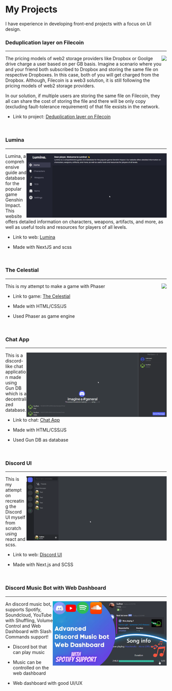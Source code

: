 # My Projects
I have experience in developing front-end projects with a focus on UI design.

<h3>Deduplication layer on Filecoin</h3>
<hr/>
<img align="right" height = "200px" src="https://devfolio.co/_next/image?url=https%3A%2F%2Fassets.devfolio.co%2Fhackathons%2F477fc44df3b94017b8b4bef44fca3cd7%2Fprojects%2F713db28d1408486d9d7e3eb3624d3fa4%2Fdedba661-379e-4cd5-b4dd-5ef2e70a4fb3.jpeg&w=1440&q=75">

The pricing models of web2 storage providers like Dropbox or Goolge drive charge a user based on per GB basis. Imagine a scenario where you and your friend both subscribed to Dropbox and storing the same file on respective Dropboxes. In this case, both of you will get charged from the Dropbox. Although, Filecoin is a web3 solution, it is still following the pricing models of web2 storage providers.

In our solution, if multiple users are storing the same file on Filecoin, they all can share the cost of storing the file and there will be only copy (excluding fault-tolerance requirement) of that file exsists in the network.

- Link to project: [Deduplication layer on Filecoin](https://devfolio.co/projects/deduplication-layer-on-filecoin-4bb1)

<br/>
<h3>Lumina</h3>
<hr/>
<img align="right" height = "200px" src="https://github.com/SudhanPlayz/Projects/raw/master/assets/lumina.png">
Lumina, a comprehensive guide and database for the popular game Genshin Impact. This website offers detailed information on characters, weapons, artifacts, and more, as well as useful tools and resources for players of all levels.

- Link to web: [Lumina](https://lumina-roan.vercel.app/)

- Made with NextJS and scss

<br/>
<h3>The Celestial</h3>
<hr/>
<img align="right" height = "200px" src="https://github.com/SudhanPlayz/Projects/raw/master/assets/celestial.gif">
This is my attempt to make a game with Phaser

- Link to game: [The Celestial](https://the-celestial.vercel.app/)

- Made with HTML/CSS/JS

- Used Phaser as game engine

<br/>
<h3>Chat App</h3>
<hr/>
<img align="right" height = "200px" src="https://github.com/SudhanPlayz/Projects/raw/master/assets/gun%20db.gif">

This is a discord-like chat application made using Gun DB which is a decentralized database.

- Link to chat: [Chat App](https://chat-app-sudhan.vercel.app/)

- Made with HTML/CSS/JS

- Used Gun DB as database

<br/>
<h3>Discord UI</h3>
<hr/>
<img align="right" height = "200px" src="https://github.com/SudhanPlayz/Projects/raw/master/assets/dc%20ui.gif">

This is my attempt on recreating the Discord UI myself from scratch using react and scss.

- Link to web: [Discord UI](https://discord-next.vercel.app/)

- Made with Next.js and SCSS

<br/>
<h3>Discord Music Bot with Web Dashboard</h3>
<hr/>
<img align="right" height = "200px" src="https://github.com/SudhanPlayz/Projects/raw/master/assets/dc%20music%20bot.png">

An discord music bot, supports Spotify, Soundcloud, YouTube with Shuffling, Volume Control and Web Dashboard with Slash Commands support!

- Discord bot that can play music

- Music can be controlled on the web dashboard

- Web dashboard with good UI/UX